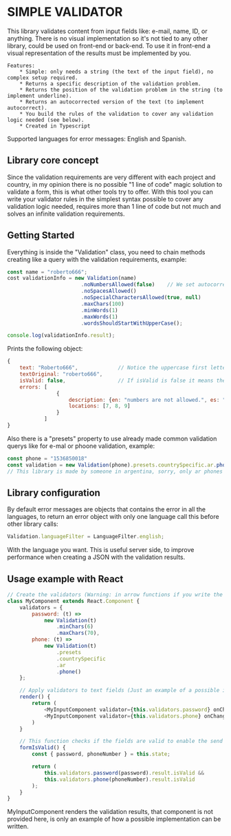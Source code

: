 # SIMPLE VALIDATOR

This library validates content from input fields like: e-mail, name, ID, or anything. 
There is no visual implementation so it's not tied to any other library, could be used on front-end or back-end. To use it in front-end a visual representation of the results must be implemented by you.

```
Features:
    * Simple: only needs a string (the text of the input field), no complex setup required.
    * Returns a specific description of the validation problem.
    * Returns the position of the validation problem in the string (to implement underline).
    * Returns an autocorrected version of the text (to implement autocorrect).
    * You build the rules of the validation to cover any validation logic needed (see below).
    * Created in Typescript
```

Supported languages for error messages: English and Spanish.

## Library core concept

Since the validation requirements are very different with each project and country, in my opinion there is no possible "1 line of code" magic solution to validate a form, this is what other tools try to offer.
With this tool you can write your validator rules in the simplest syntax possible to cover any validation logic needed, requires more than 1 line of code but not much and solves an infinite validation requirements.

## Getting Started

Everything is inside the "Validation" class, you need to chain methods creating like a query with the validation requirements, example:

```javascript
const name = "roberto666";
cost validationInfo = new Validation(name)
                        .noNumbersAllowed(false)    // We set autocorrect to false for this rule to see how errors are returned.
                        .noSpacesAllowed()
                        .noSpecialCharactersAllowed(true, null)
                        .maxChars(100)
                        .minWords(1)
                        .maxWords(1)
                        .wordsShouldStartWithUpperCase();

console.log(validationInfo.result);
```

Prints the following object:

```javascript
{
    text: "Roberto666",             // Notice the uppercase first letter was auto-corrected and this is the correct version.
    textOriginal: "roberto666",
    isValid: false,                 // If isValid is false it means there are errors even after auto-correcting.
    errors: [
                {
                    description: {en: "numbers are not allowed.", es: "no se permite escribir números."},
                    locations: [7, 8, 9]
                }
            ]
}
```

Also there is a "presets" property to use already made common validation querys like for e-mal or phoone validation, example:

```javascript
const phone = "1536850018"
const validation = new Validation(phone).presets.countrySpecific.ar.phone();
// This library is made by someone in argentina, sorry, only ar phones are supported, but you can build your own.
```
## Library configuration

By default error messages are objects that contains the error in all the languages, to return an error object with only one language call this before other library calls:

```javascript
Validation.languageFilter = LanguageFilter.english;
```

With the language you want.
This is useful server side, to improve performance when creating a JSON with the validation results.

## Usage example with React

```javascript
// Create the validators (Warning: in arrow functions if you write the {} you must also write return):
class MyComponent extends React.Component {
    validators = {
        password: (t) =>
            new Validation(t)
                .minChars(6)
                .maxChars(70),
        phone: (t) =>
            new Validation(t)
                .presets
                .countrySpecific
                .ar
                .phone()
    };

	// Apply validators to text fields (Just an example of a possible implementation):
	render() {
        return (
            <MyInputComponent validator={this.validators.password} onChange=this.setState/>
            <MyInputComponent validator={this.validators.phone} onChange=this.setState/>
        )
    }

	// This function checks if the fields are valid to enable the send button in the form:
    formIsValid() {
        const { password, phoneNumber } = this.state;

        return (
            this.validators.password(password).result.isValid &&
            this.validators.phone(phoneNumber).result.isValid
        );
    }
}
```

MyInputComponent renders the validation results, that component is not provided here, is only an example of how a possible implementation can be written.